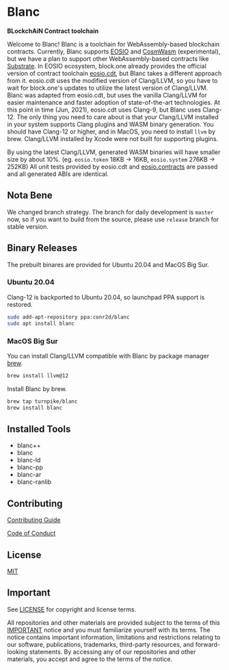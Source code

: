 # Blanc

**BLockchAiN Contract toolchain**

Welcome to Blanc!  Blanc is a toolchain for WebAssembly-based blockchain contracts.  Currently, Blanc supports [EOSIO](https://github.com/EOSIO) and [CosmWasm](https://github.com/CosmWasm) (experimental), but we have a plan to support other WebAssembly-based contracts like [Substrate](https://github.com/paritytech/substrate/tree/df501229/frame/contracts).  In EOSIO ecosystem, block.one already provides the official version of contract toolchain [eosio.cdt](https://github.com/EOSIO/eosio.cdt), but Blanc takes a different approach from it.  eosio.cdt uses the modified version of Clang/LLVM, so you have to wait for block.one's updates to utilize the latest version of Clang/LLVM.  Blanc was adapted from eosio.cdt, but uses the vanilla Clang/LLVM for easier maintenance and faster adoption of state-of-the-art technologies.  At this point in time (Jun, 2021), eosio.cdt uses Clang-9, but Blanc uses Clang-12.  The only thing you need to care about is that your Clang/LLVM installed in your system supports Clang plugins and WASM binary generation.  You should have Clang-12 or higher, and in MacOS, you need to install `llvm` by brew.  Clang/LLVM installed by Xcode were not built for supporting plugins.

By using the latest Clang/LLVM, generated WASM binaries will have smaller size by about 10%. (eg. `eosio.token` 18KB &rightarrow; 16KB, `eosio.system` 276KB &rightarrow; 252KB)  All unit tests provided by eosio.cdt and [eosio.contracts](https://github.com/EOSIO/eosio.contracts) are passed and all generated ABIs are identical.


## Nota Bene

We changed branch strategy. The branch for daily development is `master` now, so if you want to build from the source, please use `release` branch for stable version.

## Binary Releases

The prebuilt binares are provided for Ubuntu 20.04 and MacOS Big Sur.

### Ubuntu 20.04

Clang-12 is backported to Ubuntu 20.04, so launchpad PPA support is restored.

```sh
sudo add-apt-repository ppa:conr2d/blanc
sudo apt install blanc
```

### MacOS Big Sur

You can install Clang/LLVM compatible with Blanc by package manager [brew](https://brew.sh/).

```sh
brew install llvm@12
```

Install Blanc by brew.

```sh
brew tap turnpike/blanc
brew install blanc
```

## Installed Tools

* blanc++
* blanc
* blanc-ld
* blanc-pp
* blanc-ar
* blanc-ranlib

## Contributing

[Contributing Guide](./CONTRIBUTING.md)

[Code of Conduct](./CONTRIBUTING.md#conduct)

## License

[MIT](./LICENSE)

## Important

See [LICENSE](./LICENSE) for copyright and license terms.

All repositories and other materials are provided subject to the terms of this [IMPORTANT](./IMPORTANT.md) notice and you must familiarize yourself with its terms.  The notice contains important information, limitations and restrictions relating to our software, publications, trademarks, third-party resources, and forward-looking statements.  By accessing any of our repositories and other materials, you accept and agree to the terms of the notice.
